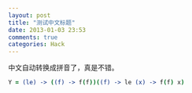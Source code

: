 ```yaml
---
layout: post
title: "测试中文标题"
date: 2013-01-03 23:53
comments: true
categories: Hack
---
```

中文自动转换成拼音了，真是不错。
``` coffee
Y = (le) -> ((f) -> f(f))((f) -> le (x) -> f(f) x)
```
